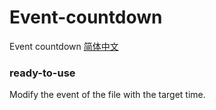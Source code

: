 # Event-countdown
Event countdown
[简体中文](https://gitee.com/seedream7649/oi-countdown-)

### ready-to-use
Modify the event of the file with the target time.

